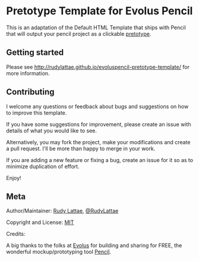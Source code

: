 # Pretotype Template for Evolus Pencil

This is an adaptation of the Default HTML Template that ships with Pencil that will 
output your pencil project as a clickable [pretotype](http://www.pretotyping.org).


## Getting started

Please see http://rudylattae.github.io/evoluspencil-pretotype-template/ for more information. 


## Contributing

I welcome any questions or feedback about bugs and suggestions on how to improve this template.

If you have some suggestions for improvement, please create an issue with details of what you would like to see.

Alternatively, you may fork the project, make your modifications and create a pull request. 
I'll be more than happy to merge in your work.

If you are adding a new feature or fixing a bug, create an issue for it so as to minimize duplication of effort.

Enjoy!


## Meta

Author/Maintainer: [Rudy Lattae](https://github.com/rudylattae), [@RudyLattae](https://twitter.com/RudyLattae)

Copyright and License: [MIT](MIT.LICENSE)

Credits:

A big thanks to the folks at [Evolus](http://evolus.vn/en-US/Default.aspx) for building 
and sharing for FREE, the wonderful mockup/prototyping tool [Pencil](http://pencil.evolus.vn).
